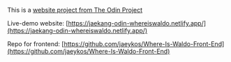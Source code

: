 This is a [website project from The Odin Project](https://www.theodinproject.com/lessons/nodejs-where-s-waldo-a-photo-tagging-app)

Live-demo website: [https://jaekang-odin-whereiswaldo.netlify.app/](https://jaekang-odin-whereiswaldo.netlify.app/)

Repo for frontend: [https://github.com/jaeykos/Where-Is-Waldo-Front-End](https://github.com/jaeykos/Where-Is-Waldo-Front-End)

